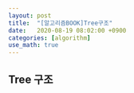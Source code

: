 ```yaml
---
layout: post
title:  "[알고리즘BOOK]Tree구조"
date:   2020-08-19 08:02:00 +0900
categories: [algorithm]
use_math: true
---
```


## Tree 구조

